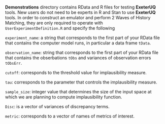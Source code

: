 **Demonstrations** directory contains RData and R files for testing **ExeterUQ** tools. New users do not need to be experts in
R and Stan to use **ExeterUQ** tools. In order to construct an emulator and perform 2 Waves of History Matching, they are only
required to operate with `UserExperimentDefinition.R` and specify the following

`experiment_name`: a string that corresponds to the first part of your RData file that contains
the computer model runs, in particular a data frame `tData`.

`observation_name`: string that corresponds to the first part of your RData file that contains
the obserbations `tObs` and variances of observation errors `tObsErr`.

`cutoff`: corresponds to the threshold value for implausibility measure.

`tau`: corresponds to the parameter that controls the implausibility measure.

`sample_size`: integer value that determines the size of the input space at which we are planning to 
compute implausibility function.

`Disc`: is a vector of variances of discrepancy terms.

`metric`: corresponds to a vector of names of metrics of interest.
